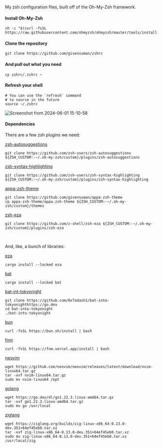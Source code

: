 My zsh configuration files, built off of the Oh-My-Zsh framework.

#### Install Oh-My-Zsh

```shell
sh -c "$(curl -fsSL https://raw.githubusercontent.com/ohmyzsh/ohmyzsh/master/tools/install.sh)"
```

#### Clone the repository

```shell
git clone https://github.com/givensuman/zshrc
```

#### And pull out what you need

```shell
cp zshrc/.zshrc ~
```

#### Refresh your shell

```
# You can use the `refresh` command
# to source in the future
source ~/.zshrc
```

![Screenshot from 2024-06-01 15-10-58](https://github.com/givensuman/zshrc/assets/16063606/ce1c2492-d651-4500-851a-011f86442b96)

#### Dependencies

There are a few zsh plugins we need:

[zsh-autosuggestions](https://github.com/zsh-users/zsh-autosuggestions)

```shell
git clone https://github.com/zsh-users/zsh-autosuggestions ${ZSH_CUSTOM:-~/.oh-my-zsh/custom}/plugins/zsh-autosuggestions
```

[zsh-syntax-highlighting](https://github.com/zsh-users/zsh-syntax-highlighting)

```shell
git clone https://github.com/zsh-users/zsh-syntax-highlighting ${ZSH_CUSTOM:-~/.oh-my-zsh/custom}/plugins/zsh-syntax-highlighting
```

[appa-zsh-theme](https://github.com/givensuman/appa-zsh-theme)

```shell
git clone https://github.com/givensuman/appa-zsh-theme
cp appa-zsh-theme/appa.zsh-theme ${ZSH_CUSTOM:-~/.oh-my-zsh/custom}/themes
```

[zsh-eza](https://github.com/z-shell/zsh-eza)

```shell
git clone https://github.com/z-shell/zsh-eza ${ZSH_CUSTOM:-~/.oh-my-zsh/custom}/plugins/zsh-eza
```

<br>

And, like, a bunch of libraries:

[eza](https://github.com/eza-community/eza)

```shell
cargo install --locked eza
```

[bat](https://github.com/sharkdp/bat)

```shell
cargo install --locked bat
```

[bat-int-tokyonight](https://github.com/0xTadash1/bat-into-tokyonight)

```shell
git clone https://github.com/0xTadash1/bat-into-tokyonighthttps://go.dev
cd bat-into-tokyonight
./bat-into-tokyonight
```

[bun](https://bun.sh/)

```shell
curl -fsSL https://bun.sh/install | bash
```

[fnm](https://github.com/Schniz/fnm)

```shell
curl -fsSL https://fnm.vercel.app/install | bash
```

[neovim](https://github.com/neovim/neovim)

```shell
wget https://github.com/neovim/neovim/releases/latest/download/nvim-linux64.tar.gz
tar -xvf nvim-linux64.tar.gz
sudo mv nvim-linux64 /opt
```

[golang](https://go.dev)

```shell
wget https://go.dev/dl/go1.22.3.linux-amd64.tar.gz
tar -xvf go1.22.3.linux-amd64.tar.gz
sudo mv go /usr/local
```

[ziglang](https://ziglang.org)

```shell
wget https://ziglang.org/builds/zig-linux-x86_64-0.13.0-dev.351+64ef45eb0.tar.xz
tar -xvf zig-linux-x86_64-0.13.0-dev.351+64ef45eb0.tar.xz
sudo mv zig-linux-x86_64-0.13.0-dev.351+64ef45eb0.tar.xz /usr/local/zig
```
